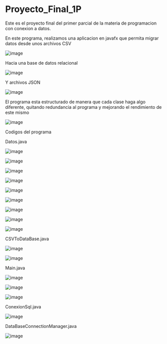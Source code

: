 # Proyecto_Final_1P

Este es el proyecto final del primer parcial de la materia de programacion con conexion a datos.

En este programa, realizamos una aplicacion en javafx que permita migrar datos desde unos archivos CSV

![image](https://github.com/Ragy04/Proyecto_Final_1P/assets/164718921/22d14522-a8b6-4016-8e5e-8a81e81061d3)

Hacia una base de datos relacional

![image](https://github.com/Ragy04/Proyecto_Final_1P/assets/164718921/507f19c3-3624-4987-9a6f-3e1f9923470b)


Y archivos JSON

![image](https://github.com/Ragy04/Proyecto_Final_1P/assets/164718921/ee265592-e0e7-4de5-a22d-41c372ab094d)


El programa esta estructurado de manera que cada clase haga algo diferente, quitando redundancia al programa y mejorando el rendimiento de este mismo

![image](https://github.com/Ragy04/Proyecto_Final_1P/assets/164718921/9bb1c59e-b63d-4973-b1a5-629278fbb4c4)


Codigos del programa

Datos.java

![image](https://github.com/Ragy04/Proyecto_Final_1P/assets/164718921/796549c4-e291-4b11-9e2c-70f34dbcb54e)


![image](https://github.com/Ragy04/Proyecto_Final_1P/assets/164718921/71acacbb-abcd-477e-9034-725dbd777671)


![image](https://github.com/Ragy04/Proyecto_Final_1P/assets/164718921/1544ed4e-fa5f-422c-a473-d21994bdc26e)


![image](https://github.com/Ragy04/Proyecto_Final_1P/assets/164718921/d201d180-d2a8-46f1-8aeb-aca7ccc9de4f)


![image](https://github.com/Ragy04/Proyecto_Final_1P/assets/164718921/407ed367-3f09-40b1-bf9e-a71778a384dc)


![image](https://github.com/Ragy04/Proyecto_Final_1P/assets/164718921/39b48e60-e741-4a48-86a8-b2abcd50d567)


![image](https://github.com/Ragy04/Proyecto_Final_1P/assets/164718921/f606d882-a28b-4e4e-ad6e-2d66513c66a4)


![image](https://github.com/Ragy04/Proyecto_Final_1P/assets/164718921/bf545d09-3d50-4a4e-8bd3-816a63e1bdcd)


![image](https://github.com/Ragy04/Proyecto_Final_1P/assets/164718921/6b74f6b7-2e03-4625-96e4-b1794f490b3f)



CSVToDataBase.java



![image](https://github.com/Ragy04/Proyecto_Final_1P/assets/164718921/e55b4389-f6bd-4e24-84da-15a5a020ce6f)


![image](https://github.com/Ragy04/Proyecto_Final_1P/assets/164718921/fc760eab-278b-46f4-9aee-c5d38dd56398)


Main.java


![image](https://github.com/Ragy04/Proyecto_Final_1P/assets/164718921/c449b6e5-1ec9-4141-8301-7f69530e2932)


![image](https://github.com/Ragy04/Proyecto_Final_1P/assets/164718921/616e4090-8c43-45f4-98d6-7d5a5561ea00)


![image](https://github.com/Ragy04/Proyecto_Final_1P/assets/164718921/1bbb0771-d8d3-45a9-9be0-aa09b65df564)


ConexionSql.java


![image](https://github.com/Ragy04/Proyecto_Final_1P/assets/164718921/2c6b933b-f42e-4fdd-b3d4-e15744d05ed4)


DataBaseConnectionManager.java


![image](https://github.com/Ragy04/Proyecto_Final_1P/assets/164718921/14ae5bcb-f588-4c1e-b020-cde9733e837e)
